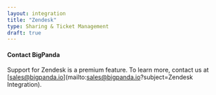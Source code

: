 ```yaml
---
layout: integration
title: "Zendesk"
type: Sharing & Ticket Management
draft: true
---
```


#### Contact BigPanda
Support for Zendesk is a premium feature. To learn more, contact us at [sales@bigpanda.io](mailto:sales@bigpanda.io?subject=Zendesk Integration).
